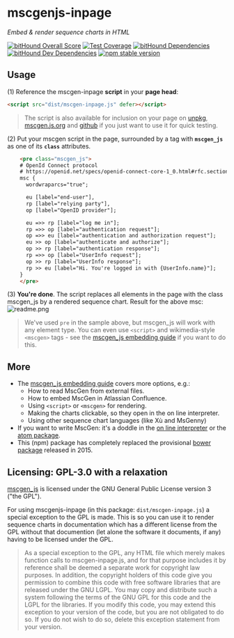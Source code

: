# mscgenjs-inpage
_Embed & render sequence charts in HTML_

[![bitHound Overall Score](https://www.bithound.io/github/mscgenjs/mscgenjs-inpage/badges/score.svg)](https://www.bithound.io/github/mscgenjs/mscgenjs-inpage)
[![Test Coverage](https://gitlab.com/sverweij/mscgenjs-inpage/badges/master/coverage.svg)](https://gitlab.com/sverweij/mscgenjs-inpage/builds)
[![bitHound Dependencies](https://www.bithound.io/github/mscgenjs/mscgenjs-inpage/badges/dependencies.svg)](https://www.bithound.io/github/mscgenjs/mscgenjs-inpage/master/dependencies/npm)
[![bitHound Dev Dependencies](https://www.bithound.io/github/mscgenjs/mscgenjs-inpage/badges/devDependencies.svg)](https://www.bithound.io/github/mscgenjs/mscgenjs-inpage/master/dependencies/npm)
[![npm stable version](https://img.shields.io/npm/v/mscgenjs-inpage.svg)](https://npmjs.com/package/mscgenjs-inpage)


## Usage
(1) Reference the mscgen-inpage **script** in your **page head**:
```html
<script src="dist/mscgen-inpage.js" defer></script>
```
>The script is also available for inclusion on your page on [unpkg](https://unpkg.com/mscgenjs-inpage),
[mscgen.js.org](https://mscgen.js.org/mscgen-inpage.js) and [github](https://raw.githubusercontent.com/sverweij/mscgenjs-inpage/master/dist/mscgen-inpage.js) if you just want to use it for quick testing.

(2) Put your mscgen script in the page, surrounded by a tag with **`mscgen_js`**
as one of its **`class`** attributes.
```html
    <pre class="mscgen_js">
    # OpenId Connect protocol
    # https://openid.net/specs/openid-connect-core-1_0.html#rfc.section.1.3
    msc {
      wordwraparcs="true";

      eu [label="end-user"],
      rp [label="relying party"],
      op [label="OpenID provider"];

      eu =>> rp [label="log me in"];
      rp =>> op [label="authentication request"];
      op =>> eu [label="authentication and authorization request"];
      eu >> op [label="authenticate and authorize"];
      op >> rp [label="authentication response"];
      rp =>> op [label="UserInfo request"];
      op >> rp [label="UserInfo response"];
      rp >> eu [label="Hi. You're logged in with {UserInfo.name}"];
    }
    </pre>
```

(3) **You're done**. The script replaces all elements in the page with the class
mscgen_js by a rendered sequence chart. Result for the above msc:    
![readme.png](wikum/readme.png)

> We've used `pre` in the sample above, but mscgen_js will work with any
  element type. You can even use `<script>` and wikimedia-style `<mscgen>`
  tags - see the [mscgen_js embedding guide](https://sverweij.github.io/mscgen_js/embed.html#script-tag)
  if you want to do this.

## More
- The [mscgen_js embedding guide](https://sverweij.github.io/mscgen_js/embed.html)
  covers more options, e.g.:
  - How to read MscGen from external files.
  - How to embed MscGen in Atlassian Confluence.
  - Using `<script>` or `<mscgen>` for rendering.
  - Making the charts clickable, so they open in the on line interpreter.
  - Using other sequence chart languages (like Xù and MsGenny)
- If you want to write MscGen: it's a doddle in the
  [on line interpreter](https://sverweij.github.io/mscgen_js) or the
  [atom package](https://atom.io/packages/mscgen-preview).
- This (npm) package has completely replaced the provisional [bower
  package](https://github.com/mscgenjs/mscgen_js-inpage-package) released
  in 2015.


## Licensing: GPL-3.0 with a relaxation
[mscgen_js](https://github.com/sverweij/mscgen_js) is licensed under the GNU
General Public License version 3 ("the GPL").

For using mscgenjs-inpage (in this package: `dist/mscgen-inpage.js`) a special
exception to the GPL is made. This is so you can use it to render sequence
charts in documentation which has a different license from the GPL without that
documention (let alone the software it documents, if any) having to be licensed
under the GPL.

> As a special exception to the GPL, any HTML file which merely makes function
calls to mscgen-inpage.js, and for that purpose includes it by reference shall
be deemed a separate work for copyright law purposes. In addition, the copyright
holders of this code give you permission to combine this code with free software
libraries that are released under the GNU LGPL. You may copy and distribute such
a system following the terms of the GNU GPL for this code and the LGPL for the
libraries. If you modify this code, you may extend this exception to your
version of the code, but you are not obligated to do so. If you do not wish to
do so, delete this exception statement from your version.
